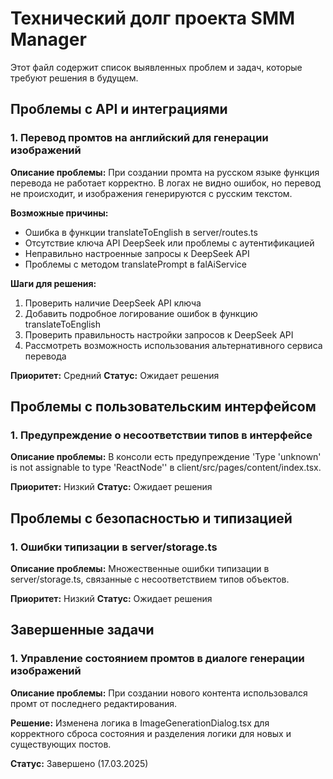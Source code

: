 # Технический долг проекта SMM Manager

Этот файл содержит список выявленных проблем и задач, которые требуют решения в будущем.

## Проблемы с API и интеграциями

### 1. Перевод промтов на английский для генерации изображений

**Описание проблемы:** При создании промта на русском языке функция перевода не работает корректно. В логах не видно ошибок, но перевод не происходит, и изображения генерируются с русским текстом.

**Возможные причины:**
- Ошибка в функции translateToEnglish в server/routes.ts
- Отсутствие ключа API DeepSeek или проблемы с аутентификацией
- Неправильно настроенные запросы к DeepSeek API
- Проблемы с методом translatePrompt в falAiService

**Шаги для решения:**
1. Проверить наличие DeepSeek API ключа
2. Добавить подробное логирование ошибок в функцию translateToEnglish
3. Проверить правильность настройки запросов к DeepSeek API
4. Рассмотреть возможность использования альтернативного сервиса перевода

**Приоритет:** Средний
**Статус:** Ожидает решения

## Проблемы с пользовательским интерфейсом

### 1. Предупреждение о несоответствии типов в интерфейсе

**Описание проблемы:** В консоли есть предупреждение 'Type 'unknown' is not assignable to type 'ReactNode'' в client/src/pages/content/index.tsx.

**Приоритет:** Низкий
**Статус:** Ожидает решения

## Проблемы с безопасностью и типизацией

### 1. Ошибки типизации в server/storage.ts

**Описание проблемы:** Множественные ошибки типизации в server/storage.ts, связанные с несоответствием типов объектов.

**Приоритет:** Низкий
**Статус:** Ожидает решения

## Завершенные задачи

### 1. Управление состоянием промтов в диалоге генерации изображений

**Описание проблемы:** При создании нового контента использовался промт от последнего редактирования.

**Решение:** Изменена логика в ImageGenerationDialog.tsx для корректного сброса состояния и разделения логики для новых и существующих постов.

**Статус:** Завершено (17.03.2025)